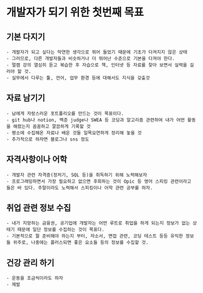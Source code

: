 # 개발자가 되기 위한 첫번째 목표

## 기본 다지기
    - 개발자가 되고 싶다는 막연한 생각으로 뛰어 들었기 때문에 기초가 다져지지 않은 상태
    - 그러므로, 다른 개발자들과 비슷하거나 더 뛰어난 수준으로 기본을 다져야 한다.
    - 멀캠 강의 열심히 듣고 복습한 후 자습으로 책, 인터넷 등 자료를 찾아 보면서 실력을 길러야 할 것.
    - 실무에서 다루는 툴, 언어, 업무 환경 등에 대해서도 지식을 갖출것

## 자료 남기기
    - 남에게 자랑스러운 포트폴리오를 만드는 것이 목표이다.
    - git hub나 notion, 백준 judge나 SWEA 등 코딩과 알고리즘 관련하여 내가 어떤 활동을 해왔는지 꼼꼼하고 깔끔하게 기록할 것
    - 평소에 수집해온 자료나 배운 것들 일목요연하게 정리해 놓을 것
    - 추가적으로 하자면 블로그나 sns 정도

## 자격사항이나 어학
    - 개발자 관련 자격증(정처기, SQL 등)을 취득하기 위해 노력해보자
    - 프로그래밍하면서 가장 필요하고 없으면 후회하는 것이 Opic 등 영어 스피킹 관련이라고 들은 바 있다. 주말이라도 노력해서 스피킹이나 어학 관련 공부를 하자.

## 취업 관련 정보 수집
    - 내가 지망하는 금융권, 공기업에 개발자는 어떤 루트로 취업을 하게 되는지 정보가 없는 상태기 때문에 일단 정보를 수집하는 것이 목표다.
    - 기본적으로 뭘 준비해야 하는지 부터, 자소서, 면접 관련, 코딩 테스트 등등 유익한 정보들 위주로, 나중에는 플러스되면 좋은 요소들 등의 정보를 수집할 것.
    
## 건강 관리 하기
    - 운동을 조금씩이라도 하자
    - 제발
    